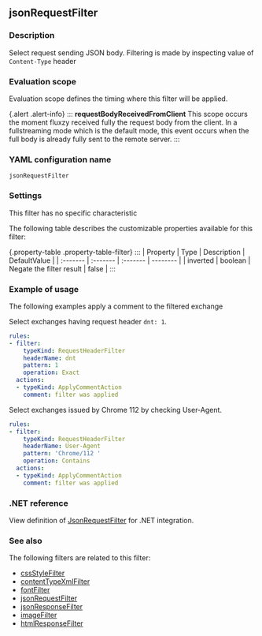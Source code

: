 ## jsonRequestFilter

### Description

Select request sending JSON body. Filtering is made by inspecting value of `Content-Type` header

### Evaluation scope

Evaluation scope defines the timing where this filter will be applied. 

{.alert .alert-info}
:::
**requestBodyReceivedFromClient** This scope occurs the moment fluxzy received fully the request body from the client. In a fullstreaming mode which is the default mode, this event occurs when the full body is already fully sent to the remote server. 
:::

### YAML configuration name

    jsonRequestFilter

### Settings

This filter has no specific characteristic

The following table describes the customizable properties available for this filter: 

{.property-table .property-table-filter}
:::
| Property | Type | Description | DefaultValue |
| :------- | :------- | :------- | -------- |
| inverted | boolean | Negate the filter result | false |
:::

### Example of usage

The following examples apply a comment to the filtered exchange

Select exchanges having request header `dnt: 1`.

```yaml
rules:
- filter:
    typeKind: RequestHeaderFilter
    headerName: dnt
    pattern: 1
    operation: Exact
  actions:
  - typeKind: ApplyCommentAction
    comment: filter was applied
```


Select exchanges issued by Chrome 112 by checking User-Agent.

```yaml
rules:
- filter:
    typeKind: RequestHeaderFilter
    headerName: User-Agent
    pattern: 'Chrome/112 '
    operation: Contains
  actions:
  - typeKind: ApplyCommentAction
    comment: filter was applied
```


### .NET reference

View definition of [JsonRequestFilter](https://docs.fluxzy.io/api/Fluxzy.Rules.Filters.RequestFilters.JsonRequestFilter.html) for .NET integration.

### See also

The following filters are related to this filter: 

 - [cssStyleFilter](cssStyleFilter)
 - [contentTypeXmlFilter](contentTypeXmlFilter)
 - [fontFilter](fontFilter)
 - [jsonRequestFilter](jsonRequestFilter)
 - [jsonResponseFilter](jsonResponseFilter)
 - [imageFilter](imageFilter)
 - [htmlResponseFilter](htmlResponseFilter)

